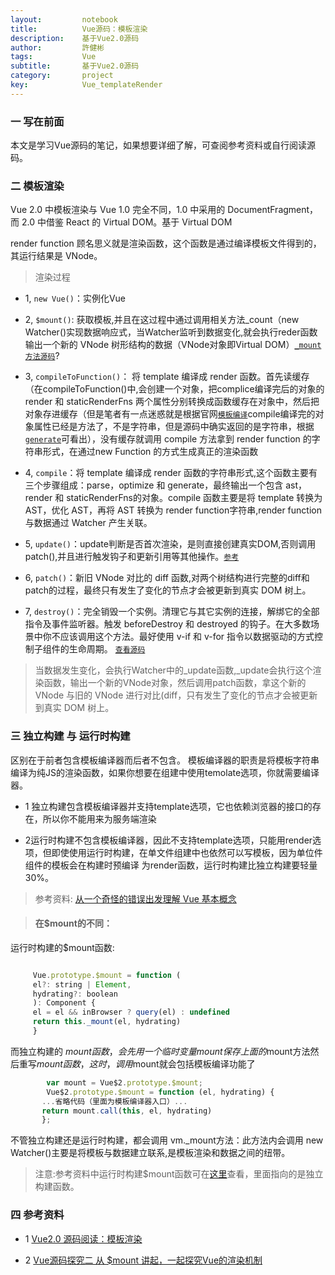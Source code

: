 ```yaml
---
layout:     	notebook
title:     	    Vue源码：模板渲染
description:    基于Vue2.0源码
author:     	許健彬
tags:      	    Vue
subtitle:     	基于Vue2.0源码
category:     	project
key:            Vue_templateRender
---
```


### 一 写在前面

本文是学习Vue源码的笔记，如果想要详细了解，可查阅参考资料或自行阅读源码。

### 二 模板渲染

Vue 2.0 中模板渲染与 Vue 1.0 完全不同，1.0 中采用的 DocumentFragment，而 2.0 中借鉴 React 的 Virtual DOM。基于 Virtual DOM

render function 顾名思义就是渲染函数，这个函数是通过编译模板文件得到的，其运行结果是 VNode。

> 渲染过程

* 1, `new Vue()`：实例化Vue   

* 2, `$mount()`: 获取模板,并且在这过程中通过调用相关方法_count（new Watcher()实现数据响应式，当Watcher监听到数据变化,就会执行reder函数输出一个新的 VNode 树形结构的数据（VNode对象即Virtual DOM）[`_mount方法源码`](https://github.com/vuejs/vue/blob/v2.1.10/src/core/instance/lifecycle.js#L64-L66)?

* 3, `compileToFunction()`： 将 template 编译成 render 函数。首先读缓存（在compileToFunction()中,会创建一个对象，把complice编译完后的对象的render 和 staticRenderFns 两个属性分别转换成函数缓存在对象中，然后把对象存进缓存（但是笔者有一点迷惑就是根据官网[`模板编译`](https://cn.vuejs.org/v2/guide/render-function.html#模板编译)compile编译完的对象属性已经是方法了，不是字符串，但是源码中确实返回的是字符串，根据[`generate`](https://github.com/vuejs/vue/blob/v2.1.10/src/compiler/codegen/index.js#L22-L47)可看出），没有缓存就调用 compile 方法拿到 render function 的字符串形式，在通过new Function 的方式生成真正的渲染函数

* 4, `compile`：将 template 编译成 render 函数的字符串形式,这个函数主要有三个步骤组成：parse，optimize 和 generate，最终输出一个包含 ast，render 和
staticRenderFns的对象。compile 函数主要是将 template 转换为 AST，优化 AST，再将 AST 转换为 render function字符串,render function 与数据通过 Watcher 产生关联。

* 5,  `update()`：update判断是否首次渲染，是则直接创建真实DOM,否则调用patch(),并且进行触发钩子和更新引用等其他操作。[`参考`](https://github.com/vuejs/vue/blob/v2.1.10/src/core/instance/lifecycle.js#L77-L114)

* 6,  `patch()`：新旧 VNode 对比的 diff 函数,对两个树结构进行完整的diff和patch的过程，最终只有发生了变化的节点才会被更新到真实 DOM 树上。

* 7,  `destroy()`：完全销毁一个实例。清理它与其它实例的连接，解绑它的全部指令及事件监听器。触发 beforeDestroy 和 destroyed 的钩子。在大多数场景中你不应该调用这个方法。最好使用 v-if 和 v-for 指令以数据驱动的方式控制子组件的生命周期。 [`查看源码`](https://github.com/vuejs/vue/blob/v2.1.10/src/core/instance/lifecycle.js#L167)

> 当数据发生变化，会执行Watcher中的_update函数,_update会执行这个渲染函数，输出一个新的VNode对象，然后调用patch函数，拿这个新的 VNode 与旧的 VNode 进行对比(diff，只有发生了变化的节点才会被更新到真实 DOM 树上。

### 三 独立构建 与 运行时构建

  区别在于前者包含模板编译器而后者不包含。
  模板编译器的职责是将模板字符串编译为纯JS的渲染函数，如果你想要在组建中使用temolate选项，你就需要编译器。

  * 1 独立构建包含模板编译器并支持template选项，它也依赖浏览器的接口的存在，所以你不能用来为服务端渲染

  * 2运行时构建不包含模板编译器，因此不支持template选项，只能用render选项，但即使使用运行时构建，在单文件组建中也依然可以写模板，因为单位件组件的模板会在构建时预编译
    为render函数，运行时构建比独立构建要轻量30%。
 
  > 参考资料: [从一个奇怪的错误出发理解 Vue 基本概念](https://github.com/KingMario/think-in-vue/tree/master/standalone-vs-runtime-only-build)
	
  > #### 在$mount的不同：

  运行时构建的$mount函数:

```javascript

     Vue.prototype.$mount = function (
     el?: string | Element,
     hydrating?: boolean
     ): Component {
     el = el && inBrowser ? query(el) : undefined
     return this._mount(el, hydrating)
     }

```

  而独立构建的 $mount函数，会先用一个临时变量mount保存上面的$mount方法然后重写$mount函数，这时，调用$mount就会包括模板编译功能了

```javascript
        var mount = Vue$2.prototype.$mount;
        Vue$2.prototype.$mount = function (el, hydrating) {
       ...省略代码（里面为模板编译器入口）...
       return mount.call(this, el, hydrating)
       };   
```

  不管独立构建还是运行时构建，都会调用 vm._mount方法：此方法内会调用 new Watcher()主要是将模板与数据建立联系,是模板渲染和数据之间的纽带。

  > 注意:参考资料中运行时构建$mount函数可在[这里](https://github.com/vuejs/vue/blob/v2.1.7/src/entries/web-runtime.js)查看，里面指向的是独立构建函数。

### 四 参考资料

 * 1 [Vue2.0 源码阅读：模板渲染](https://zhouweicsu.github.io/blog/2017/04/21/vue-2-0-template/)

 * 2 [Vue源码探究二 从 $mount 讲起，一起探究Vue的渲染机制](https://segmentfault.com/a/1190000009467029)
